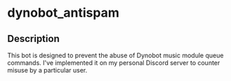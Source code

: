 # dynobot_antispam

## Description
This bot is designed to prevent the abuse of Dynobot music module queue commands. I've implemented it on my personal Discord server to counter misuse by a particular user.

